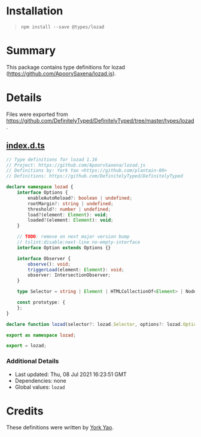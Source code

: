 # Installation
> `npm install --save @types/lozad`

# Summary
This package contains type definitions for lozad (https://github.com/ApoorvSaxena/lozad.js).

# Details
Files were exported from https://github.com/DefinitelyTyped/DefinitelyTyped/tree/master/types/lozad.
## [index.d.ts](https://github.com/DefinitelyTyped/DefinitelyTyped/tree/master/types/lozad/index.d.ts)
````ts
// Type definitions for lozad 1.16
// Project: https://github.com/ApoorvSaxena/lozad.js
// Definitions by: York Yao <https://github.com/plantain-00>
// Definitions: https://github.com/DefinitelyTyped/DefinitelyTyped

declare namespace lozad {
    interface Options {
        enableAutoReload?: boolean | undefined;
        rootMargin?: string | undefined;
        threshold?: number | undefined;
        load?(element: Element): void;
        loaded?(element: Element): void;
    }

    // TODO: remove on next major version bump
    // tslint:disable:next-line no-empty-interface
    interface Option extends Options {}

    interface Observer {
        observe(): void;
        triggerLoad(element: Element): void;
        observer: IntersectionObserver;
    }

    type Selector = string | Element | HTMLCollectionOf<Element> | NodeListOf<Element>;

    const prototype: {
    };
}

declare function lozad(selector?: lozad.Selector, options?: lozad.Options): lozad.Observer;

export as namespace lozad;

export = lozad;

````

### Additional Details
 * Last updated: Thu, 08 Jul 2021 16:23:51 GMT
 * Dependencies: none
 * Global values: `lozad`

# Credits
These definitions were written by [York Yao](https://github.com/plantain-00).
